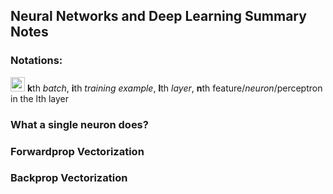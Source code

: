 ## Neural Networks and Deep Learning Summary Notes

### Notations:

<img src="https://render.githubusercontent.com/render/math?math=X_{n}^{\{k\} (i) [l]}" height="23" > 
<b>k</b>th <i>batch</i>, <b>i</b>th <i>training example</i>, <b>l</b>th <i>layer</i>, <b>n</b>th feature/<i>neuron</i>/perceptron in the lth layer



### What a single neuron does?

### Forwardprop Vectorization

### Backprop Vectorization

